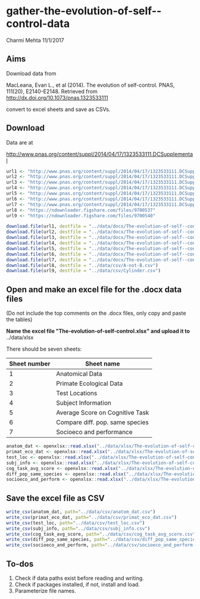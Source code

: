 gather-the-evolution-of-self--control-data
================
Charmi Mehta
11/1/2017

Aims
----

Download data from

MacLeana, Evan L., et al (2014). The evolution of self-control. PNAS, 111(20), E2140-E2148. Retrieved from <http://dx.doi.org/10.1073/pnas.1323533111>

convert to excel sheets and save as CSVs.

Download
--------

Data are at

<http://www.pnas.org/content/suppl/2014/04/17/1323533111.DCSupplemental>

``` r
url1 <- "http://www.pnas.org/content/suppl/2014/04/17/1323533111.DCSupplemental/pnas.1323533111.st01.docx"
url2 <- "http://www.pnas.org/content/suppl/2014/04/17/1323533111.DCSupplemental/pnas.1323533111.st02.docx"
url3 <- "http://www.pnas.org/content/suppl/2014/04/17/1323533111.DCSupplemental/pnas.1323533111.st03.docx"
url4 <- "http://www.pnas.org/content/suppl/2014/04/17/1323533111.DCSupplemental/pnas.1323533111.st04.docx"
url5 <- "http://www.pnas.org/content/suppl/2014/04/17/1323533111.DCSupplemental/pnas.1323533111.st05.docx"
url6 <- "http://www.pnas.org/content/suppl/2014/04/17/1323533111.DCSupplemental/pnas.1323533111.st06.docx"
url7 <- "http://www.pnas.org/content/suppl/2014/04/17/1323533111.DCSupplemental/pnas.1323533111.st07.docx"
url8 <- "https://ndownloader.figshare.com/files/9700537"
url9 <- "https://ndownloader.figshare.com/files/9700540"

download.file(url1, destfile = "../data/docx/The-evolution-of-self--control1.docx")
download.file(url2, destfile = "../data/docx/The-evolution-of-self--control2.docx")
download.file(url3, destfile = "../data/docx/The-evolution-of-self--control3.docx")
download.file(url4, destfile = "../data/docx/The-evolution-of-self--control4.docx")
download.file(url5, destfile = "../data/docx/The-evolution-of-self--control5.docx")
download.file(url6, destfile = "../data/docx/The-evolution-of-self--control6.docx")
download.file(url7, destfile = "../data/docx/The-evolution-of-self--control7.docx")
download.file(url8, destfile = "../data/csv/A-not-B.csv")
download.file(url9, destfile = "../data/csv/Cylinder.csv")
```

Open and make an excel file for the .docx data files
----------------------------------------------------

(Do not include the top comments on the .docx files, only copy and paste the tables)

**Name the excel file "The-evolution-of-self-control.xlsx" and upload it to** ../data/xlsx

There should be seven sheets:

| Sheet number | Sheet name                      |
|--------------|---------------------------------|
| 1            | Anatomical Data                 |
| 2            | Primate Ecological Data         |
| 3            | Test Locations                  |
| 4            | Subject Information             |
| 5            | Average Score on Cognitive Task |
| 6            | Compare diff. pop. same species |
| 7            | Socioeco and performance        |

``` r
anatom_dat <- openxlsx::read.xlsx("../data/xlsx/The-evolution-of-self-control.xlsx", sheet=1)
primat_eco_dat <- openxlsx::read.xlsx("../data/xlsx/The-evolution-of-self-control.xlsx", sheet=2)
test_loc <- openxlsx::read.xlsx("../data/xlsx/The-evolution-of-self-control.xlsx", sheet=3)
subj_info <- openxlsx::read.xlsx("../data/xlsx/The-evolution-of-self-control.xlsx", sheet=4)
cog_task_avg_score <- openxlsx::read.xlsx("../data/xlsx/The-evolution-of-self-control.xlsx", sheet=5)
diff_pop_same_species <- openxlsx::read.xlsx("../data/xlsx/The-evolution-of-self-control.xlsx", sheet=6)
socioeco_and_perform <- openxlsx::read.xlsx("../data/xlsx/The-evolution-of-self-control.xlsx", sheet=7)
```

Save the excel file as CSV
--------------------------

``` r
write_csv(anatom_dat, path="../data/csv/anatom_dat.csv")
write_csv(primat_eco_dat, path="../data/csv/primat_eco_dat.csv")
write_csv(test_loc, path="../data/csv/test_loc.csv")
write_csv(subj_info, path="../data/csv/subj_info.csv")
write_csv(cog_task_avg_score, path="../data/csv/cog_task_avg_score.csv")
write_csv(diff_pop_same_species, path="../data/csv/diff_pop_same_species.csv")
write_csv(socioeco_and_perform, path="../data/csv/socioeco_and_perform.csv")
```

To-dos
------

1.  Check if data paths exist before reading and writing.
2.  Check if packages installed, if not, install and load.
3.  Parameterize file names.
